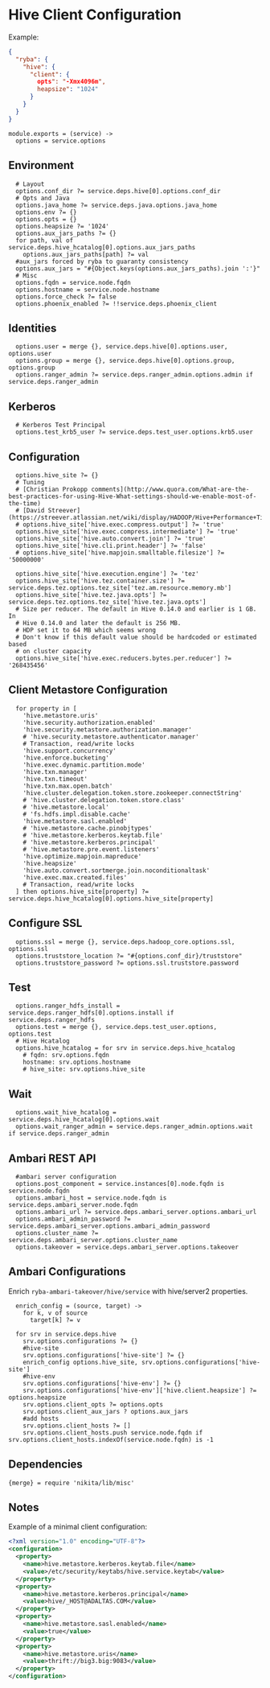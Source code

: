 
# Hive Client Configuration

Example:

```json
{
  "ryba": {
    "hive": {
      "client": {
        opts": "-Xmx4096m",
        heapsize": "1024"
      }
    }
  }
}
```

    module.exports = (service) ->
      options = service.options

## Environment

      # Layout
      options.conf_dir ?= service.deps.hive[0].options.conf_dir
      # Opts and Java
      options.java_home ?= service.deps.java.options.java_home
      options.env ?= {}
      options.opts = {}
      options.heapsize ?= '1024'
      options.aux_jars_paths ?= {}
      for path, val of service.deps.hive_hcatalog[0].options.aux_jars_paths
        options.aux_jars_paths[path] ?= val
      #aux_jars forced by ryba to guaranty consistency
      options.aux_jars = "#{Object.keys(options.aux_jars_paths).join ':'}"
      # Misc
      options.fqdn = service.node.fqdn
      options.hostname = service.node.hostname
      options.force_check ?= false
      options.phoenix_enabled ?= !!service.deps.phoenix_client

## Identities

      options.user = merge {}, service.deps.hive[0].options.user, options.user
      options.group = merge {}, service.deps.hive[0].options.group, options.group
      options.ranger_admin ?= service.deps.ranger_admin.options.admin if service.deps.ranger_admin

## Kerberos

      # Kerberos Test Principal
      options.test_krb5_user ?= service.deps.test_user.options.krb5.user

## Configuration

      options.hive_site ?= {}
      # Tuning
      # [Christian Prokopp comments](http://www.quora.com/What-are-the-best-practices-for-using-Hive-What-settings-should-we-enable-most-of-the-time)
      # [David Streever](https://streever.atlassian.net/wiki/display/HADOOP/Hive+Performance+Tips)
      # options.hive_site['hive.exec.compress.output'] ?= 'true'
      options.hive_site['hive.exec.compress.intermediate'] ?= 'true'
      options.hive_site['hive.auto.convert.join'] ?= 'true'
      options.hive_site['hive.cli.print.header'] ?= 'false'
      # options.hive_site['hive.mapjoin.smalltable.filesize'] ?= '50000000'

      options.hive_site['hive.execution.engine'] ?= 'tez'
      options.hive_site['hive.tez.container.size'] ?= service.deps.tez.options.tez_site['tez.am.resource.memory.mb']
      options.hive_site['hive.tez.java.opts'] ?= service.deps.tez.options.tez_site['hive.tez.java.opts']
      # Size per reducer. The default in Hive 0.14.0 and earlier is 1 GB. In
      # Hive 0.14.0 and later the default is 256 MB.
      # HDP set it to 64 MB which seems wrong
      # Don't know if this default value should be hardcoded or estimated based
      # on cluster capacity
      options.hive_site['hive.exec.reducers.bytes.per.reducer'] ?= '268435456'

## Client Metastore Configuration

      for property in [
        'hive.metastore.uris'
        'hive.security.authorization.enabled'
        'hive.security.metastore.authorization.manager'
        # 'hive.security.metastore.authenticator.manager'
        # Transaction, read/write locks
        'hive.support.concurrency'
        'hive.enforce.bucketing'
        'hive.exec.dynamic.partition.mode'
        'hive.txn.manager'
        'hive.txn.timeout'
        'hive.txn.max.open.batch'
        'hive.cluster.delegation.token.store.zookeeper.connectString'
        # 'hive.cluster.delegation.token.store.class'
        # 'hive.metastore.local'
        # 'fs.hdfs.impl.disable.cache'
        'hive.metastore.sasl.enabled'
        # 'hive.metastore.cache.pinobjtypes'
        # 'hive.metastore.kerberos.keytab.file'
        # 'hive.metastore.kerberos.principal'
        # 'hive.metastore.pre.event.listeners'
        'hive.optimize.mapjoin.mapreduce'
        'hive.heapsize'
        'hive.auto.convert.sortmerge.join.noconditionaltask'
        'hive.exec.max.created.files'
        # Transaction, read/write locks
      ] then options.hive_site[property] ?= service.deps.hive_hcatalog[0].options.hive_site[property]

## Configure SSL

      options.ssl = merge {}, service.deps.hadoop_core.options.ssl, options.ssl
      options.truststore_location ?= "#{options.conf_dir}/truststore"
      options.truststore_password ?= options.ssl.truststore.password

## Test

      options.ranger_hdfs_install = service.deps.ranger_hdfs[0].options.install if service.deps.ranger_hdfs
      options.test = merge {}, service.deps.test_user.options, options.test
      # Hive Hcatalog
      options.hive_hcatalog = for srv in service.deps.hive_hcatalog
        # fqdn: srv.options.fqdn
        hostname: srv.options.hostname
        # hive_site: srv.options.hive_site

## Wait

      options.wait_hive_hcatalog = service.deps.hive_hcatalog[0].options.wait
      options.wait_ranger_admin = service.deps.ranger_admin.options.wait if service.deps.ranger_admin

## Ambari REST API

      #ambari server configuration
      options.post_component = service.instances[0].node.fqdn is service.node.fqdn
      options.ambari_host = service.node.fqdn is service.deps.ambari_server.node.fqdn
      options.ambari_url ?= service.deps.ambari_server.options.ambari_url
      options.ambari_admin_password ?= service.deps.ambari_server.options.ambari_admin_password
      options.cluster_name ?= service.deps.ambari_server.options.cluster_name
      options.takeover = service.deps.ambari_server.options.takeover

## Ambari Configurations
Enrich `ryba-ambari-takeover/hive/service` with hive/server2 properties.
  
      enrich_config = (source, target) ->
        for k, v of source
          target[k] ?= v
          
      for srv in service.deps.hive
        srv.options.configurations ?= {}
        #hive-site
        srv.options.configurations['hive-site'] ?= {}
        enrich_config options.hive_site, srv.options.configurations['hive-site']
        #hive-env
        srv.options.configurations['hive-env'] ?= {}
        srv.options.configurations['hive-env']['hive.client.heapsize'] ?= options.heapsize
        srv.options.client_opts ?= options.opts
        srv.options.client_aux_jars ? options.aux_jars
        #add hosts
        srv.options.client_hosts ?= []
        srv.options.client_hosts.push service.node.fqdn if srv.options.client_hosts.indexOf(service.node.fqdn) is -1

## Dependencies

    {merge} = require 'nikita/lib/misc'

## Notes

Example of a minimal client configuration:

```xml
<?xml version="1.0" encoding="UTF-8"?>
<configuration>
  <property>
    <name>hive.metastore.kerberos.keytab.file</name>
    <value>/etc/security/keytabs/hive.service.keytab</value>
  </property>
  <property>
    <name>hive.metastore.kerberos.principal</name>
    <value>hive/_HOST@ADALTAS.COM</value>
  </property>
  <property>
    <name>hive.metastore.sasl.enabled</name>
    <value>true</value>
  </property>
  <property>
    <name>hive.metastore.uris</name>
    <value>thrift://big3.big:9083</value>
  </property>
</configuration>
```
